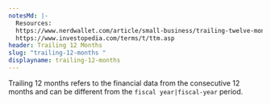 ```yaml
---
notesMd: |-
  Resources:
  https://www.nerdwallet.com/article/small-business/trailing-twelve-months
  https://www.investopedia.com/terms/t/ttm.asp
header: Trailing 12 Months
slug: "trailing-12-months "
displayname: trailing-12-months
---
```

Trailing 12 months refers to the financial data from the consecutive 12 months and can be different from the `fiscal year|fiscal-year` period.
